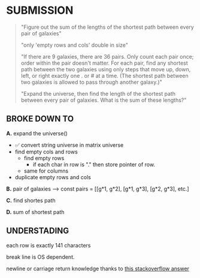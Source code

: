 # SUBMISSION

> "Figure out the sum of the lengths of
> the shortest path between every pair of galaxies"
>
> "only 'empty rows and cols' double in size"
>
> "If there are 9 galaxies, there are 36 pairs.
> Only count each pair once;
> order within the pair doesn't matter.
> For each pair, find any shortest
> path between the two galaxies using only steps that move up, down, left,
> or right exactly one . or # at a time. (The shortest path between two
> galaxies is allowed to pass through another galaxy.)"
>
> "Expand the universe, then find the length of the shortest path
> between every pair of galaxies. What is the sum of these lengths?"

## BROKE DOWN TO

**A.** expand the universe()

- ✅ convert string universe in matrix universe
- find empty cols and rows
  - find empty rows
    - if each char in row is "." then store pointer of row.
  - same for columns
- duplicate empty rows and cols

**B.** pair of galaxies -->
const pairs = [[g\*1, g\*2], [g\*1, g\*3], [g\*2, g\*3], etc.]

**C.** find shortes path

**D.** sum of shortest path

## UNDERSTADING

each row is exactly 141 characters

break line is OS dependent.

newline or carriage return knowledge thanks to [this stackoverflow answer](https://stackoverflow.com/questions/1761051/difference-between-n-and-r#answer-1761086)
